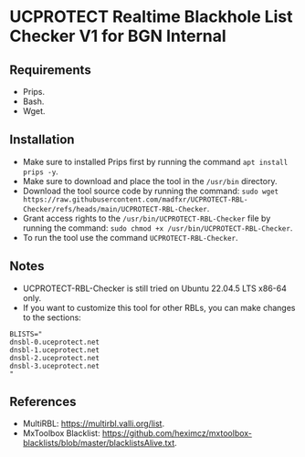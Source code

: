 # UCPROTECT Realtime Blackhole List Checker V1 for BGN Internal

## Requirements
- Prips.
- Bash.
- Wget.

## Installation
- Make sure to installed Prips first by running the command ``apt install prips -y``.
- Make sure to download and place the tool in the ``/usr/bin`` directory.
- Download the tool source code by running the command: ``sudo wget https://raw.githubusercontent.com/madfxr/UCPROTECT-RBL-Checker/refs/heads/main/UCPROTECT-RBL-Checker``.
- Grant access rights to the ``/usr/bin/UCPROTECT-RBL-Checker`` file by running the command: ``sudo chmod +x /usr/bin/UCPROTECT-RBL-Checker``.
- To run the tool use the command ``UCPROTECT-RBL-Checker``.

## Notes
- UCPROTECT-RBL-Checker is still tried on Ubuntu 22.04.5 LTS x86-64 only.
- If you want to customize this tool for other RBLs, you can make changes to the sections:
```
BLISTS="
dnsbl-0.uceprotect.net
dnsbl-1.uceprotect.net
dnsbl-2.uceprotect.net
dnsbl-3.uceprotect.net
"
```

## References
- MultiRBL: https://multirbl.valli.org/list.
- MxToolbox Blacklist: https://github.com/heximcz/mxtoolbox-blacklists/blob/master/blacklistsAlive.txt.
